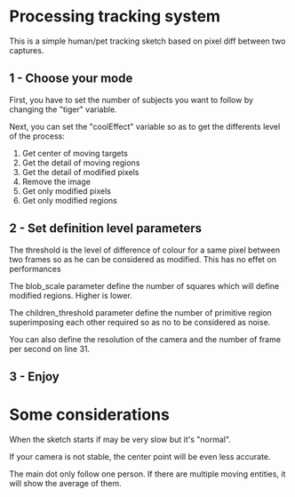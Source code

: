 Processing tracking system
========================

This is a simple human/pet tracking sketch based on pixel diff between two captures.

1 - Choose your mode 
--------------------

First, you have to set the number of subjects you want to follow by changing the "tiger" variable.

Next, you can set the "coolEffect" variable so as to get the differents level of the process:

1. Get center of moving targets
2. Get the detail of moving regions
3. Get the detail of modified pixels
4. Remove the image
5. Get only modified pixels
6. Get only modified regions
 
2 - Set definition level parameters
-----------------------------------

The threshold is the level of difference of colour for a same pixel between two frames so as he can be considered as modified. 
This has no effet on performances

The blob_scale parameter define the number of squares which will define modified regions. Higher is lower.

The children_threshold parameter define the number of primitive region superimposing each other required so as no to be considered as noise.

You can also define the resolution of the camera and the number of frame per second on line 31.

3 - Enjoy
---------

Some considerations
===================

When the sketch starts if may be very slow but it's "normal".

If your camera is not stable, the center point will be even less accurate.

The main dot only follow one person. If there are multiple moving entities, it will show the average of them.
